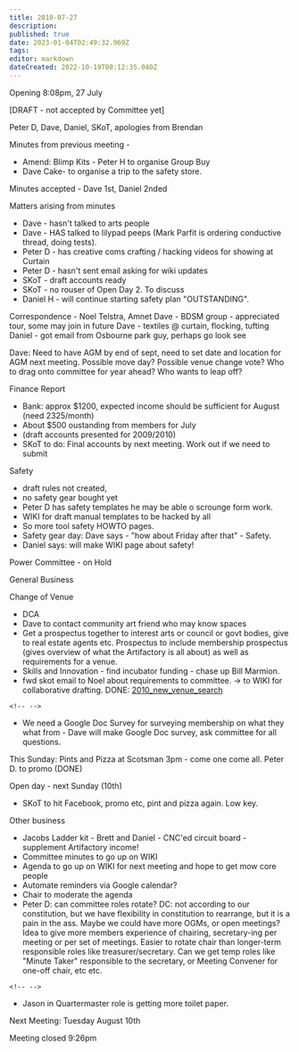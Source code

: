 ```yaml
---
title: 2010-07-27
description: 
published: true
date: 2023-01-04T02:49:32.969Z
tags: 
editor: markdown
dateCreated: 2022-10-19T08:12:35.040Z
---
```


Opening 8:08pm, 27 July

\[DRAFT - not accepted by Committee yet\]

Peter D, Dave, Daniel, SKoT, apologies from Brendan

Minutes from previous meeting -

-   Amend: Blimp Kits - Peter H to organise Group Buy
-   Dave Cake- to organise a trip to the safety store.

Minutes accepted - Dave 1st, Daniel 2nded

Matters arising from minutes

-   Dave - hasn't talked to arts people
-   Dave - HAS talked to lilypad peeps (Mark Parfit is ordering conductive thread, doing tests).
-   Peter D - has creative coms crafting / hacking videos for showing at Curtain
-   Peter D - hasn't sent email asking for wiki updates
-   SKoT - draft accounts ready
-   SKoT - no rouser of Open Day 2. To discuss
-   Daniel H - will continue starting safety plan "OUTSTANDING".

Correspondence - Noel Telstra, Amnet Dave - BDSM group - appreciated tour, some may join in future Dave - textiles @ curtain, flocking, tufting Daniel - got email from Osbourne park guy, perhaps go look see

Dave: Need to have AGM by end of sept, need to set date and location for AGM next meeting. Possible move day? Possible venue change vote? Who to drag onto committee for year ahead? Who wants to leap off?

Finance Report

-   Bank: approx \$1200, expected income should be sufficient for August (need 2325/month)
-   About \$500 oustanding from members for July
-   (draft accounts presented for 2009/2010)
-   SKoT to do: Final accounts by next meeting. Work out if we need to submit

Safety

-   draft rules not created,
-   no safety gear bought yet
-   Peter D has safety templates he may be able o scrounge form work.
-   WIKI for draft manual templates to be hacked by all
-   So more tool safety HOWTO pages.
-   Safety gear day: Dave says - "how about Friday after that" - Safety.
-   Daniel says: will make WIKI page about safety!

Power Committee - on Hold

General Business

Change of Venue

-   DCA
-   Dave to contact community art friend who may know spaces
-   Get a prospectus together to interest arts or council or govt bodies, give to real estate agents etc. Prospectus to include membership prospectus (gives overview of what the Artifactory is all about) as well as requirements for a venue.
-   Skills and Innovation - find incubator funding - chase up Bill Marmion.
-   fwd skot email to Noel about requirements to committee. -\> to WIKI for collaborative drafting. DONE: [2010_new_venue_search](2010_new_venue_search)

```{=html}
<!-- -->
```
-   We need a Google Doc Survey for surveying membership on what they what from - Dave will make Google Doc survey, ask committee for all questions.

This Sunday: Pints and Pizza at Scotsman 3pm - come one come all. Peter D. to promo (DONE)

Open day - next Sunday (10th)

-   SKoT to hit Facebook, promo etc, pint and pizza again. Low key.

Other business

-   Jacobs Ladder kit - Brett and Daniel - CNC'ed circuit board - supplement Artifactory income!
-   Committee minutes to go up on WIKI
-   Agenda to go up on WIKI for next meeting and hope to get mow core people
-   Automate reminders via Google calendar?
-   Chair to moderate the agenda
-   Peter D: can committee roles rotate? DC: not according to our constitution, but we have flexibility in constitution to rearrange, but it is a pain in the ass. Maybe we could have more OGMs, or open meetings? Idea to give more members experience of chairing, secretary-ing per meeting or per set of meetings. Easier to rotate chair than longer-term responsible roles like treasurer/secretary. Can we get temp roles like "Minute Taker" responsible to the secretary, or Meeting Convener for one-off chair, etc etc.

```{=html}
<!-- -->
```
-   Jason in Quartermaster role is getting more toilet paper.

Next Meeting: Tuesday August 10th

Meeting closed 9:26pm
